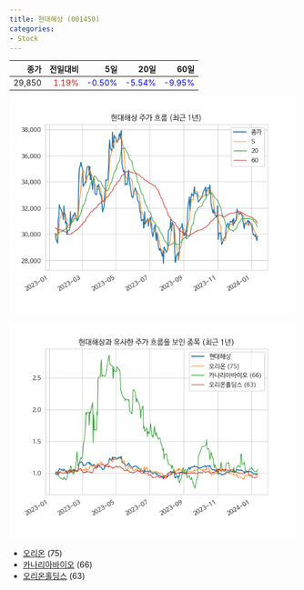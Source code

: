 ```yaml
---
title: 현대해상 (001450)
categories:
- Stock
---
```


|종가|전일대비|5일|20일|60일|
|---:|-------:|--:|---:|---:|
|29,850|<span style="color: red">1.19%</span>|<span style="color: blue">-0.50%</span>|<span style="color: blue">-5.54%</span>|<span style="color: blue">-9.95%</span>|


<!-- more -->

![001450](/assets/images/stock/001450.png)

![001450](/assets/images/stock/001450_sim.png)

- [오리온](/271560/) (75)
- [카나리아바이오](/016790/) (66)
- [오리온홀딩스](//001800/) (63)